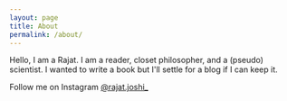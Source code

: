 ```yaml
---
layout: page
title: About
permalink: /about/
---
```


Hello, I am a Rajat. I am a reader, closet philosopher, and a (pseudo) scientist. I wanted to write a book but I'll settle for a blog if I can keep it.

Follow me on Instagram [@rajat.joshi_](https://www.instagram.com/rajat.joshi_/)